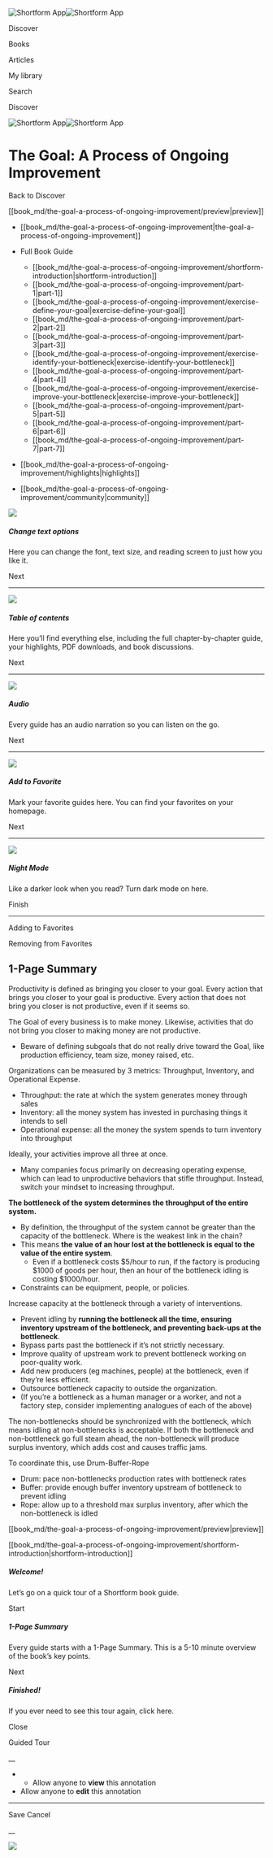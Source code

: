 ![Shortform App](/img/logo.36a2399e.svg)![Shortform App](/img/logo-dark.70c1b072.svg)

Discover

Books

Articles

My library

Search

Discover

![Shortform App](/img/logo.36a2399e.svg)![Shortform App](/img/logo-dark.70c1b072.svg)

# The Goal: A Process of Ongoing Improvement

Back to Discover

[[book_md/the-goal-a-process-of-ongoing-improvement/preview|preview]]

  * [[book_md/the-goal-a-process-of-ongoing-improvement|the-goal-a-process-of-ongoing-improvement]]
  * Full Book Guide

    * [[book_md/the-goal-a-process-of-ongoing-improvement/shortform-introduction|shortform-introduction]]
    * [[book_md/the-goal-a-process-of-ongoing-improvement/part-1|part-1]]
    * [[book_md/the-goal-a-process-of-ongoing-improvement/exercise-define-your-goal|exercise-define-your-goal]]
    * [[book_md/the-goal-a-process-of-ongoing-improvement/part-2|part-2]]
    * [[book_md/the-goal-a-process-of-ongoing-improvement/part-3|part-3]]
    * [[book_md/the-goal-a-process-of-ongoing-improvement/exercise-identify-your-bottleneck|exercise-identify-your-bottleneck]]
    * [[book_md/the-goal-a-process-of-ongoing-improvement/part-4|part-4]]
    * [[book_md/the-goal-a-process-of-ongoing-improvement/exercise-improve-your-bottleneck|exercise-improve-your-bottleneck]]
    * [[book_md/the-goal-a-process-of-ongoing-improvement/part-5|part-5]]
    * [[book_md/the-goal-a-process-of-ongoing-improvement/part-6|part-6]]
    * [[book_md/the-goal-a-process-of-ongoing-improvement/part-7|part-7]]
  * [[book_md/the-goal-a-process-of-ongoing-improvement/highlights|highlights]]
  * [[book_md/the-goal-a-process-of-ongoing-improvement/community|community]]



![](/img/tutorial-fonts.175b2111.svg)

##### Change text options

Here you can change the font, text size, and reading screen to just how you like it. 

Next

  *   *   *   *   * 


![](/img/tutorial-menu.4c76dd27.svg)

##### Table of contents

Here you’ll find everything else, including the full chapter-by-chapter guide, your highlights, PDF downloads, and book discussions. 

Next

  *   *   *   *   * 


![](/img/tutorial-player.d25b1afb.svg)

##### Audio

Every guide has an audio narration so you can listen on the go. 

Next

  *   *   *   *   * 


![](/img/tutorial-favorite.b948300a.svg)

##### Add to Favorite

Mark your favorite guides here. You can find your favorites on your homepage. 

Next

  *   *   *   *   * 


![](/img/tutorial-night.ddd7fb5c.svg)

##### Night Mode

Like a darker look when you read? Turn dark mode on here. 

Finish

  *   *   *   *   * 


Adding to Favorites 

Removing from Favorites 

## 1-Page Summary

Productivity is defined as bringing you closer to your goal. Every action that brings you closer to your goal is productive. Every action that does not bring you closer is not productive, even if it seems so.

The Goal of every business is to make money. Likewise, activities that do not bring you closer to making money are not productive.

  * Beware of defining subgoals that do not really drive toward the Goal, like production efficiency, team size, money raised, etc. 



Organizations can be measured by 3 metrics: Throughput, Inventory, and Operational Expense.

  * Throughput: the rate at which the system generates money through sales
  * Inventory: all the money system has invested in purchasing things it intends to sell
  * Operational expense: all the money the system spends to turn inventory into throughput



Ideally, your activities improve all three at once.

  * Many companies focus primarily on decreasing operating expense, which can lead to unproductive behaviors that stifle throughput. Instead, switch your mindset to increasing throughput.



**The bottleneck of the system determines the throughput of the entire system.**

  * By definition, the throughput of the system cannot be greater than the capacity of the bottleneck. Where is the weakest link in the chain?
  * This means **the value of an hour lost at the bottleneck is equal to the value of the entire system**. 
    * Even if a bottleneck costs $5/hour to run, if the factory is producing $1000 of goods per hour, then an hour of the bottleneck idling is costing $1000/hour.
  * Constraints can be equipment, people, or policies.



Increase capacity at the bottleneck through a variety of interventions.

  * Prevent idling by **running the bottleneck all the time, ensuring inventory upstream of the bottleneck, and preventing back-ups at the bottleneck**.
  * Bypass parts past the bottleneck if it’s not strictly necessary.
  * Improve quality of upstream work to prevent bottleneck working on poor-quality work.
  * Add new producers (eg machines, people) at the bottleneck, even if they’re less efficient.
  * Outsource bottleneck capacity to outside the organization.
  * (If you’re a bottleneck as a human manager or a worker, and not a factory step, consider implementing analogues of each of the above)



The non-bottlenecks should be synchronized with the bottleneck, which means idling at non-bottlenecks is acceptable. If both the bottleneck and non-bottleneck go full steam ahead, the non-bottleneck will produce surplus inventory, which adds cost and causes traffic jams.

To coordinate this, use Drum-Buffer-Rope

  * Drum: pace non-bottlenecks production rates with bottleneck rates
  * Buffer: provide enough buffer inventory upstream of bottleneck to prevent idling
  * Rope: allow up to a threshold max surplus inventory, after which the non-bottleneck is idled



[[book_md/the-goal-a-process-of-ongoing-improvement/preview|preview]]

[[book_md/the-goal-a-process-of-ongoing-improvement/shortform-introduction|shortform-introduction]]

##### Welcome!

Let’s go on a quick tour of a Shortform book guide. 

Start

##### 1-Page Summary

Every guide starts with a 1-Page Summary. This is a 5-10 minute overview of the book’s key points. 

Next

##### Finished!

If you ever need to see this tour again, click here. 

Close

Guided Tour

__

  *   * Allow anyone to **view** this annotation
  * Allow anyone to **edit** this annotation



* * *

Save Cancel

__




![](https://bat.bing.com/action/0?ti=56018282&Ver=2&mid=a45baf3d-9c5b-4586-ba87-43b5bf23c64f&sid=1711133063fa11eebdec89a8b8ae3bbc&vid=171147a063fa11eea7440fcfeb230d96&vids=0&msclkid=N&pi=0&lg=en-US&sw=800&sh=600&sc=24&nwd=1&tl=Shortform%20%7C%20The%20Goal%3A%20A%20Process%20of%20Ongoing%20Improvement&p=https%3A%2F%2Fwww.shortform.com%2Fapp%2Fbook%2Fthe-goal-a-process-of-ongoing-improvement%2F1-page-summary&r=&lt=381&evt=pageLoad&sv=1&rn=552166)
